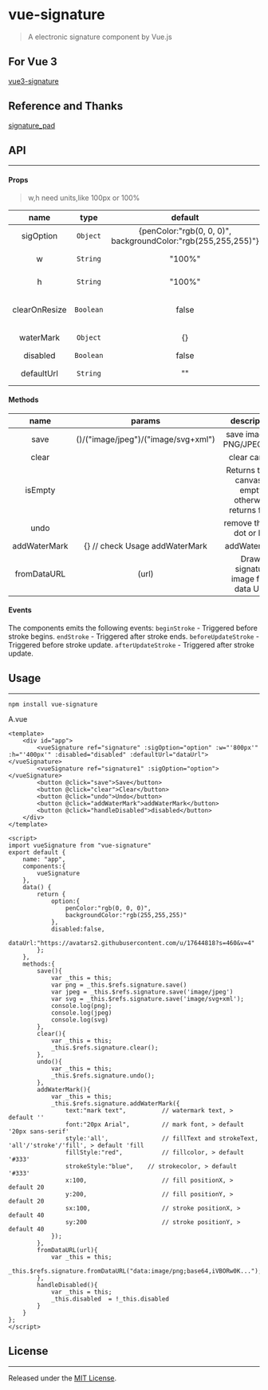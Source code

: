# vue-signature

> A electronic signature component by Vue.js

## For Vue 3
[vue3-signature](https://github.com/WangShayne/vue3-signature)

## Reference and Thanks
[signature_pad](https://github.com/szimek/signature_pad)

## API
---
#### Props
> w,h need units,like 100px or 100%

| name          |     type      |           default         |       description             |
|:-------------:|:-------------:|:-------------------------:|   :-----------------:         |
| sigOption     | `Object`     | {penColor:"rgb(0, 0, 0)", backgroundColor:"rgb(255,255,255)"} |     penColor, backgroundColor  |
|        w      | `String`      |         "100%"            |parent container width  |
|        h      | `String`      |         "100%"            |parent container height |
|  clearOnResize  | `Boolean`     |          false          |Canvas is cleared on window resize|
|  waterMark  | `Object`     |          {}          |check Usage addWaterMark |
|  disabled  | `Boolean`     |          false          |disabled |
|  defaultUrl  | `String`     |          ""          |you want show image by default |

#### Methods
| name              |  params                                       | description  |
| :-------------:   |:-------------:                                |:-------------:|
| save              | 			()/("image/jpeg")/("image/svg+xml") | save image as PNG/JPEG/SVG |
| clear             |                                   			| clear canvas |
| isEmpty           |                                   			| Returns true if canvas is empty, otherwise returns false |
| undo             |                                   			| remove the last dot or line |
| addWaterMark      |           {} // check Usage addWaterMark    | addWaterMark
| fromDataURL      |          (url)    | Draws signature image from data URL.

#### Events
The components emits the following events:
`beginStroke` - Triggered before stroke begins.
`endStroke` - Triggered after stroke ends.
`beforeUpdateStroke` - Triggered before stroke update.
`afterUpdateStroke` - Triggered after stroke update.

## Usage
---

``` 
npm install vue-signature 
```


A.vue

```vue
<template>
	<div id="app">
		<vueSignature ref="signature" :sigOption="option" :w="'800px'" :h="'400px'" :disabled="disabled" :defaultUrl="dataUrl"></vueSignature> 
		<vueSignature ref="signature1" :sigOption="option"></vueSignature> 
		<button @click="save">Save</button>
		<button @click="clear">Clear</button>
		<button @click="undo">Undo</button>
		<button @click="addWaterMark">addWaterMark</button>
		<button @click="handleDisabled">disabled</button>
	</div>
</template>

<script>
import vueSignature from "vue-signature"
export default {
	name: "app",
	components:{
		vueSignature
	},
	data() {
		return {
			option:{
				penColor:"rgb(0, 0, 0)",
				backgroundColor:"rgb(255,255,255)"
			},
			disabled:false,
			dataUrl:"https://avatars2.githubusercontent.com/u/17644818?s=460&v=4"
		};
	},
	methods:{
		save(){
			var _this = this;
			var png = _this.$refs.signature.save()
			var jpeg = _this.$refs.signature.save('image/jpeg')
			var svg = _this.$refs.signature.save('image/svg+xml');
			console.log(png);
			console.log(jpeg)
			console.log(svg)
		},
		clear(){
			var _this = this;
			_this.$refs.signature.clear();
		},
		undo(){
			var _this = this;
			_this.$refs.signature.undo();
		},
		addWaterMark(){
			var _this = this;
			_this.$refs.signature.addWaterMark({
				text:"mark text",          // watermark text, > default ''
				font:"20px Arial",         // mark font, > default '20px sans-serif'
				style:'all',               // fillText and strokeText,  'all'/'stroke'/'fill', > default 'fill		
				fillStyle:"red",           // fillcolor, > default '#333' 
				strokeStyle:"blue",	   // strokecolor, > default '#333'	
				x:100,                     // fill positionX, > default 20
				y:200,                     // fill positionY, > default 20				
				sx:100,                    // stroke positionX, > default 40
				sy:200                     // stroke positionY, > default 40
			});
		},
		fromDataURL(url){
			var _this = this;
			_this.$refs.signature.fromDataURL("data:image/png;base64,iVBORw0K...");
		},
		handleDisabled(){
			var _this = this;
			_this.disabled  = !_this.disabled
		}
	}
};
</script>
```


## License
---
Released under the [MIT License](https://opensource.org/licenses/MIT).
